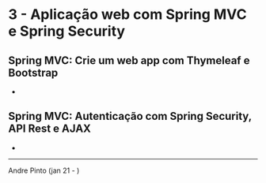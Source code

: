 # 3 - Aplicação web com Spring MVC e Spring Security
## Spring MVC: Crie um web app com Thymeleaf e Bootstrap
*
## Spring MVC: Autenticação com Spring Security, API Rest e AJAX
*

---
Andre Pinto (jan 21 - )
